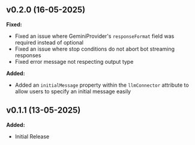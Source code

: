 ## v0.2.0 (16-05-2025)

**Fixed:**
- Fixed an issue where GeminiProvider's `responseFormat` field was required instead of optional
- Fixed an issue where stop conditions do not abort bot streaming responses
- Fixed error message not respecting output type

**Added:**
- Added an `initialMessage` property within the `llmConnector` attribute to allow users to specify an initial message easily

## v0.1.1 (13-05-2025)

**Added:**
- Initial Release
